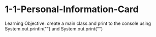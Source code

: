 # 1-1-Personal-Information-Card
Learning Objective: create a main class and print to the console using System.out.println("") and System.out.print("")

